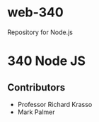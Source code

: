 # web-340

Repository for Node.js

# 340 Node JS

## Contributors

- Professor Richard Krasso
- Mark Palmer
